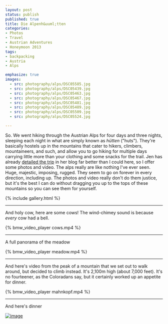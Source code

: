 ```yaml
---
layout: post
status: publish
published: true
title: Die Alpenh&uuml;tten
categories:
- Photos
- Travel
- Austrian Adventures
- Honeymoon 2013
tags:
- backpacking
- Austria
- Alps

emphasize: true
images:
  - src: photography/alps/DSC05585.jpg
  - src: photography/alps/DSC05439.jpg
  - src: photography/alps/DSC05463.jpg
  - src: photography/alps/DSC05467.jpg
  - src: photography/alps/DSC05481.jpg
  - src: photography/alps/DSC05489.jpg
  - src: photography/alps/DSC05509.jpg
  - src: photography/alps/DSC05524.jpg

---
```



So. We went hiking through the Austrian Alps for four days and three nights, sleeping each night in what are simply known as <em>h&uuml;tten</em> ("huts"). They're basically hostels up in the mountains that cater to hikers, climbers, mountaineers, and such, and allow you to go hiking for multiple days carrying little more than your clothing and some snacks for the trail. Jen has already <a href="http://www.slithy-tove.net/archives/1544" target="blank">detailed the trip</a> in her blog far better than I could here, so I offer some photos and video. The alps really are like nothing I've ever seen. Huge, majestic, imposing, rugged. They seem to go on forever in every direction, including up. The photos and video really don't do them justice, but it's the best I can do without dragging you up to the tops of these mountains so you can see them for yourself.


{% include gallery.html %}

----

And holy cow, here are some cows! The wind-chimey sound is because <em>every</em> cow had a bell.

{% bmw_video_player cows.mp4 %}

----

A full panorama of the meadow

{% bmw_video_player meadow.mp4 %}

----

And here's video from the peak of a mountain that we set out to walk around, but decided to climb instead. It's 2,100m high (about 7,000 feet). It's no fourteener, as the Coloradans say, but it certainly worked up an appetite for dinner.

{% bmw_video_player mahnkopf.mp4 %}

----

And here's dinner


<a href="{{ site.dropbox_path }}/large/posts/misc/wpid-20130715_180239.jpg"><img class="alignnone size-full" title="20130715_180239.jpg" alt="image" src="{{ site.dropbox_path }}/thumbs/posts/misc/wpid-20130715_180239.jpg" /></a>
